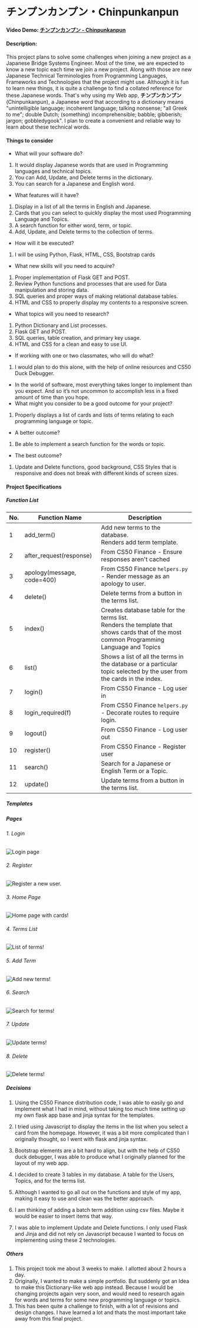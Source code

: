 # チンプンカンプン・Chinpunkanpun
#### Video Demo:  [チンプンカンプン - Chinpunkanpun](https://www.youtube.com/watch?v=NFQ1blxKiEc)
#### Description:
This project plans to solve some challenges when joining a new project as a Japanese Bridge Systems Engineer.
Most of the time, we are expected to know a new topic each time we join a new project.
Along with those are new Japanese Technical Terminologies from Programming Languages, Frameworks and Technologies that the project might use.
Although it is fun to learn new things, it is quite a challenge to find a collated reference for these Japanese words.
That's why using my Web app, **チンプンカンプン**(Chinpunkanpun), a Japanese word that according to a dictionary means "unintelligible language; incoherent language; talking nonsense; "all Greek to me"; double Dutch; (something) incomprehensible; babble; gibberish; jargon; gobbledygook".
I plan to create a convenient and reliable way to learn about these technical words.


#### Things to consider

- What will your software do?<br>
1. It would display Japanese words that are used in Programming languages and technical topics.
2. You can Add, Update, and Delete terms in the dictionary.
3. You can search for a Japanese and English word.


- What features will it have?<br>
1. Display in a list of all the terms in English and Japanese.
2. Cards that you can select to quickly display the most used Programming Language and Topics.
3. A search function for either word, term, or topic.
4. Add, Update, and Delete terms to the collection of terms.

- How will it be executed?<br>
1. I will be using Python, Flask, HTML, CSS, Bootstrap cards

- What new skills will you need to acquire?<br>
1. Proper implementation of Flask GET and POST.
2. Review Python functions and processes that are used for Data manipulation and storing data.
3. SQL queries and proper ways of making relational database tables.
4. HTML and CSS to properly display my contents to a responsive screen.

- What topics will you need to research?<br>
1. Python Dictionary and List processes.
2. Flask GET and POST.
3. SQL queries, table creation, and primary key usage.
4. HTML and CSS for a clean and easy to use UI.

- If working with one or two classmates, who will do what?<br>
1. I would plan to do this alone, with the help of online resources and CS50 Duck Debugger.

- In the world of software, most everything takes longer to implement than you expect. And so it’s not uncommon to accomplish less in a fixed amount of time than you hope.<br>
- What might you consider to be a good outcome for your project?<br>
1. Properly displays a list of cards and lists of terms relating to each programming language or topic.

- A better outcome?<br>
1. Be able to implement a search function for the words or topic.

- The best outcome?<br>
1. Update and Delete functions, good background, CSS Styles that is responsive and does not break with different kinds of screen sizes.

#### Project Specifications
##### Function List
|No.|Function Name|Description|
|---|-------------|-----------|
|1  |add_term()    |Add new terms to the database. <br>Renders add term template.|
|2  |after_request(response)|From CS50 Finance - Ensure responses aren't cached|
|3 |apology(message, code=400)    |From CS50 Finance `helpers.py` - Render message as an apology to user.|
|4  |delete()    |Delete terms from a button in the terms list.|
|5  |index()    |Creates database table for the terms list. <br>Renders the template that shows cards that of the most common Programming Language and Topics|
|6  |list()    |Shows a list of all the terms in the database or a particular topic selected by the user from the cards in the index.|
|7  |login()    |From CS50 Finance - Log user in|
|8  |login_required(f)    |From CS50 Finance `helpers.py` - Decorate routes to require login.|
|9  |logout()    |From CS50 Finance - Log user out|
|10  |register()   |From CS50 Finance - Register user|
|11  |search()    |Search for a Japanese or English Term or a Topic.|
|12  |update()    |Update terms from a button in the terms list.|

##### Templates




##### Pages
###### 1. Login
![Login page](/project/static/pages/login.png "Login page")
###### 2. Register
![Register a new user.](/project/static/pages/register.png "HRegister a new user.")
###### 3. Home Page
![Home page with cards!](/project/static/pages/Home.png "Home page with cards!")
###### 4. Terms List
![List of terms!](/project/static/pages/terms_list.png "List of terms.")
###### 5. Add Term
![Add new terms!](/project/static/pages/add_terms.png "Add new terms!")
###### 6. Search
![Search for terms!](/project/static/pages/search.png "Search for terms!")
###### 7. Update
![Update terms!](/project/static/pages/update.png "Update terms!")
###### 8. Delete
![Delete terms!](/project/static/pages/delete_confirmation.png "Delete terms!")

##### Decisions
1. Using the CS50 Finance distribution code, I was able to easily go and implement what I had in mind, without taking too much time setting up my own flask app base and jinja syntax for the templates.

2. I tried using Javascript to display the items in the list when you select a card from the homepage. However, it was a bit more complicated than I originally thought, so I went with flask and jinja syntax.

3. Bootstrap elements are a bit hard to align, but with the help of CS50 duck debugger, I was able to produce what I originally planned for the layout of my web app.

4. I decided to create 3 tables in my database. A table for the Users, Topics, and for the terms list.

5. Although I wanted to go all out on the functions and style of my app, making it easy to use and clean was the better approach.

6. I am thinking of adding a batch term addition using csv files. Maybe it would be easier to insert items that way.

7. I was able to implement Update and Delete functions. I only used Flask and Jinja and did not rely on Javascript because I wanted to focus on implementing using these 2 technologies.


##### Others
1. This project took me about 3 weeks to make. I allotted about 2 hours a day.
2. Originally, I wanted to make a simple portfolio.
But suddenly got an Idea to make this Dictionary-like web app instead.
Because I would be changing projects again very soon, and would need to research again for words and terms for some new programming language or topics.
3. This has been quite a challenge to finish, with a lot of revisions and design changes. I have learned a lot and thats the most important take away from this final project.